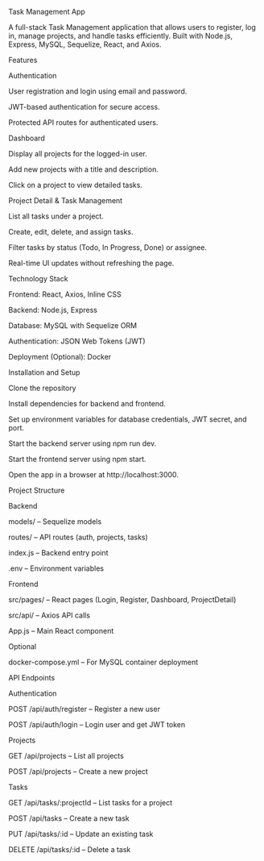 Task Management App

A full-stack Task Management application that allows users to register, log in, manage projects, and handle tasks efficiently. Built with Node.js, Express, MySQL, Sequelize, React, and Axios.

Features

Authentication

User registration and login using email and password.

JWT-based authentication for secure access.

Protected API routes for authenticated users.

Dashboard

Display all projects for the logged-in user.

Add new projects with a title and description.

Click on a project to view detailed tasks.

Project Detail & Task Management

List all tasks under a project.

Create, edit, delete, and assign tasks.

Filter tasks by status (Todo, In Progress, Done) or assignee.

Real-time UI updates without refreshing the page.

Technology Stack

Frontend: React, Axios, Inline CSS

Backend: Node.js, Express

Database: MySQL with Sequelize ORM

Authentication: JSON Web Tokens (JWT)

Deployment (Optional): Docker

Installation and Setup

Clone the repository

Install dependencies for backend and frontend.

Set up environment variables for database credentials, JWT secret, and port.

Start the backend server using npm run dev.

Start the frontend server using npm start.

Open the app in a browser at http://localhost:3000.

Project Structure

Backend

models/ – Sequelize models

routes/ – API routes (auth, projects, tasks)

index.js – Backend entry point

.env – Environment variables

Frontend

src/pages/ – React pages (Login, Register, Dashboard, ProjectDetail)

src/api/ – Axios API calls

App.js – Main React component

Optional

docker-compose.yml – For MySQL container deployment

API Endpoints

Authentication

POST /api/auth/register – Register a new user

POST /api/auth/login – Login user and get JWT token

Projects

GET /api/projects – List all projects

POST /api/projects – Create a new project

Tasks

GET /api/tasks/:projectId – List tasks for a project

POST /api/tasks – Create a new task

PUT /api/tasks/:id – Update an existing task

DELETE /api/tasks/:id – Delete a task
